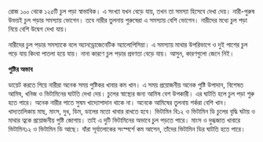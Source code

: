রোজ ১০০ থেকে ১২৫টি চুল পড়া স্বাভাবিক। এ সংখ্যা যখন বেড়ে যায়, তখন তা সমস্যা হিসেবে দেখা দেয়। নারী-পুরুষ উভয়ই চুল পড়ার সমস্যায় ভোগেন। তবে নারীর তুলনায় পুরুষেরা এ সমস্যায় বেশি ভোগেন। নারীদের মধ্যে চুল পড়া নিয়ে বেশি উদ্বেগ দেখা যায়।

নারীদের চুল পড়ার সমস্যাকে বলে অ্যানড্রোজেনেটিক অ্যালোপিসিয়া। এ সমস্যায় মাথার উপরিভাগে ও দুই পাশের চুল পড়ে যায় কিংবা পাতলা হয়ে যায়। নানা কারণে চুল পড়ার প্রবণতা বেড়ে যায়। আসুন, কারণগুলো জেনে নিই।

**পুষ্টির অভাব**

ডায়েট করতে গিয়ে নারীরা অনেক সময় পুষ্টিকর খাবার কম খান। এ সময় প্রয়োজনীয় অনেক পুষ্টি উপাদান, বিশেষত আমিষ, খনিজ ও ভিটামিনের ঘাটতি দেখা দেয়। চুলের স্বাস্থ্যের জন্য আমিষ বেশ উপকারী। এর ঘাটতি হলে চুল পড়া শুরু হতে পারে। অনেক নারীর পাতে সুষম খাদ্যোপাদান থাকে না। অনেকে আমিষের তুলনায় শর্করা বেশি খান। খাদ্যতালিকায় মাছ, মাংস, দুধ, ডিম, ডালের মতো খাবার রাখতে হবে। ভিটামিন বি১২ ও ভিটামিন ডি চুলের বৃদ্ধি ঘটায় ও মাথার ত্বকে প্রয়োজনীয় পুষ্টি জোগায়। তাই এ দুটি ভিটামিনের অভাবে চুল পড়তে পারে। মাংস ও দুগ্ধজাত খাবারে ভিটামিন১২ ও ভিটামিন ডি আছে। যাঁরা সূর্যালোকের সংস্পর্শে কম আসেন, তাঁদের ভিটামিন ডির ঘাটতি হতে পারে।

